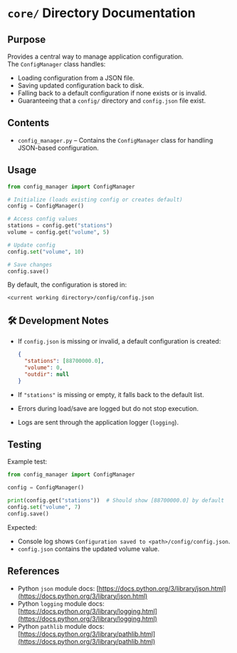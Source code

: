 
# `core/` Directory Documentation

## Purpose
Provides a central way to manage application configuration.  
The `ConfigManager` class handles:
- Loading configuration from a JSON file.
- Saving updated configuration back to disk.
- Falling back to a default configuration if none exists or is invalid.
- Guaranteeing that a `config/` directory and `config.json` file exist.

## Contents
- `config_manager.py` – Contains the `ConfigManager` class for handling JSON-based configuration.

## Usage

```python
from config_manager import ConfigManager

# Initialize (loads existing config or creates default)
config = ConfigManager()

# Access config values
stations = config.get("stations")
volume = config.get("volume", 5)

# Update config
config.set("volume", 10)

# Save changes
config.save()
````

By default, the configuration is stored in:

```
<current working directory>/config/config.json
```

## 🛠️ Development Notes

* If `config.json` is missing or invalid, a default configuration is created:

  ```json
  {
    "stations": [88700000.0],
    "volume": 0,
    "outdir": null
  }
  ```
* If `"stations"` is missing or empty, it falls back to the default list.
* Errors during load/save are logged but do not stop execution.
* Logs are sent through the application logger (`logging`).

## Testing

Example test:

```python
from config_manager import ConfigManager

config = ConfigManager()

print(config.get("stations"))  # Should show [88700000.0] by default
config.set("volume", 7)
config.save()
```

Expected:

* Console log shows `Configuration saved to <path>/config/config.json`.
* `config.json` contains the updated volume value.

## References

* Python `json` module docs: [https://docs.python.org/3/library/json.html](https://docs.python.org/3/library/json.html)
* Python `logging` module docs: [https://docs.python.org/3/library/logging.html](https://docs.python.org/3/library/logging.html)
* Python `pathlib` module docs: [https://docs.python.org/3/library/pathlib.html](https://docs.python.org/3/library/pathlib.html)

